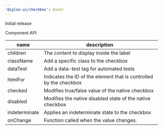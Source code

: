 ```yaml
---
'@igloo-ui/checkbox': minor
---
```


Initial release

Component API

| name          | description                                                        |
| ------------- | ------------------------------------------------------------------ |
| children      | The content to display inside the label                            |
| className     | Add a specific class to the checkbox                               |
| dataTest      | Add a data-test tag for automated tests                            |
| htmlFor       | Indicates the ID of the element that is controlled by the checkbox |
| checked       | Modifies true/false value of the native checkbox                   |
| disabled      | Modifies the native disabled state of the native checkbox          |
| indeterminate | Applies an indeterminate state to the checkbox                     |
| onChange      | Function called when the value changes.                            |
